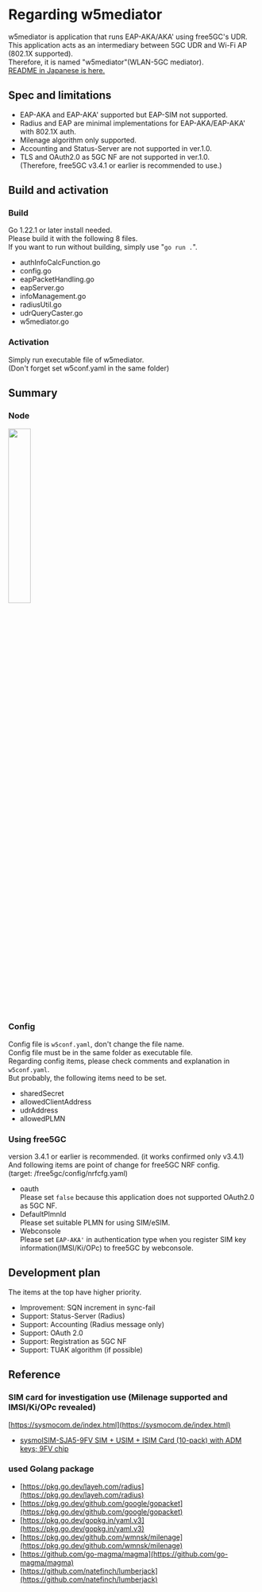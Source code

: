 # Regarding w5mediator
w5mediator is application that runs EAP-AKA/AKA' using free5GC's UDR.  
This application acts as an intermediary between 5GC UDR and Wi-Fi AP (802.1X supported).  
Therefore, it is named "w5mediator"(WLAN-5GC mediator).  
[README in Japanese is here.](/README_JP.md)

## Spec and limitations
 - EAP-AKA and EAP-AKA' supported but EAP-SIM not supported.
 - Radius and EAP are minimal implementations for EAP-AKA/EAP-AKA' with 802.1X auth.
 - Milenage algorithm only supported.
 - Accounting and Status-Server are not supported in ver.1.0.
 - TLS and OAuth2.0 as 5GC NF are not supported in ver.1.0.  
(Therefore, free5GC v3.4.1 or earlier is recommended to use.)

## Build and activation
### Build
Go 1.22.1 or later install needed.   
Please build it with the following 8 files.  
If you want to run without building, simply use "`go run .`".  
 - authInfoCalcFunction.go
 - config.go
 - eapPacketHandling.go
 - eapServer.go
 - infoManagement.go
 - radiusUtil.go
 - udrQueryCaster.go
 - w5mediator.go
### Activation
Simply run executable file of w5mediator.  
(Don't forget set w5conf.yaml in the same folder)

## Summary 
### Node
<img src="https://github.com/oyaguma3/w5mediator/assets/170003128/269eae97-9a03-4f1f-901e-a0860099fdef" width="30%" />

### Config
Config file is `w5conf.yaml`, don't change the file name.  
Config file must be in the same folder as executable file.  
Regarding config items, please check comments and explanation in `w5conf.yaml`.  
But probably, the following items need to be set.  
 - sharedSecret
 - allowedClientAddress
 - udrAddress
 - allowedPLMN
### Using free5GC
version 3.4.1 or earlier is recommended. (it works confirmed only v3.4.1)  
And following items are point of change for free5GC NRF config.  
(target: /free5gc/config/nrfcfg.yaml)
 - oauth  
Please set `false` because this application does not supported OAuth2.0 as 5GC NF.
 - DefaultPlmnId  
Please set suitable PLMN for using SIM/eSIM.
 - Webconsole  
Please set `EAP-AKA'` in authentication type when you register SIM key information(IMSI/Ki/OPc) to free5GC by webconsole.  

## Development plan
The items at the top have higher priority.
 - Improvement: SQN increment in sync-fail
 - Support: Status-Server (Radius)
 - Support: Accounting (Radius message only)
 - Support: OAuth 2.0
 - Support: Registration as 5GC NF
 - Support: TUAK algorithm (if possible)

## Reference
### SIM card for investigation use (Milenage supported and IMSI/Ki/OPc revealed)
[https://sysmocom.de/index.html](https://sysmocom.de/index.html)
 - [sysmoISIM-SJA5-9FV SIM + USIM + ISIM Card (10-pack) with ADM keys; 9FV chip](https://shop.sysmocom.de/sysmoISIM-SJA5-9FV-SIM-USIM-ISIM-Card-10-pack-with-ADM-keys-9FV-chip/sysmoISIM-SJA5-9FV-10p-adm)
### used Golang package
 - [https://pkg.go.dev/layeh.com/radius](https://pkg.go.dev/layeh.com/radius)
 - [https://pkg.go.dev/github.com/google/gopacket](https://pkg.go.dev/github.com/google/gopacket)
 - [https://pkg.go.dev/gopkg.in/yaml.v3](https://pkg.go.dev/gopkg.in/yaml.v3)
 - [https://pkg.go.dev/github.com/wmnsk/milenage](https://pkg.go.dev/github.com/wmnsk/milenage)
 - [https://github.com/go-magma/magma](https://github.com/go-magma/magma)
 - [https://github.com/natefinch/lumberjack](https://github.com/natefinch/lumberjack)
